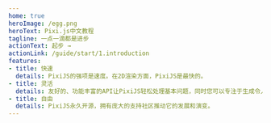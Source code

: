```yaml
---
home: true
heroImage: /egg.png
heroText: Pixi.js中文教程
tagline: 一点一滴都是进步
actionText: 起步 →
actionLink: /guide/start/1.introduction
features:
- title: 快速
  details: PixiJS的强项是速度。在2D渲染方面，PixiJS是最快的。
- title: 灵活
  details: 友好的、功能丰富的API让PixiJS轻松处理基本问题，同时您可以专注于生成令人难以置信的多平台体验。
- title: 自由
  details: PixiJS永久开源，拥有庞大的支持社区推动它的发展和演变。
---
```


<!-- <ClientOnly>
  <BottomData/>
</ClientOnly> -->